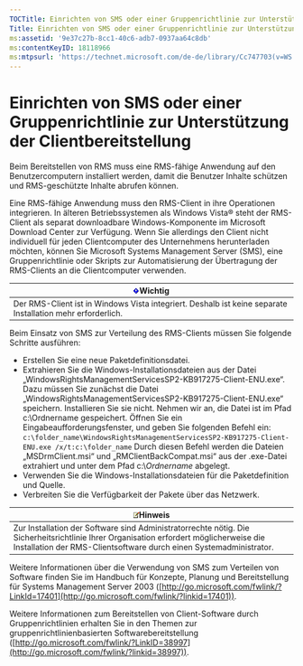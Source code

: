 ```yaml
---
TOCTitle: Einrichten von SMS oder einer Gruppenrichtlinie zur Unterstützung der Clientbereitstellung
Title: Einrichten von SMS oder einer Gruppenrichtlinie zur Unterstützung der Clientbereitstellung
ms:assetid: '9e37c27b-8cc1-40c6-adb7-0937aa64c8db'
ms:contentKeyID: 18118966
ms:mtpsurl: 'https://technet.microsoft.com/de-de/library/Cc747703(v=WS.10)'
---
```


Einrichten von SMS oder einer Gruppenrichtlinie zur Unterstützung der Clientbereitstellung
==========================================================================================

Beim Bereitstellen von RMS muss eine RMS-fähige Anwendung auf den Benutzercomputern installiert werden, damit die Benutzer Inhalte schützen und RMS-geschützte Inhalte abrufen können.

Eine RMS-fähige Anwendung muss den RMS-Client in ihre Operationen integrieren. In älteren Betriebssystemen als Windows Vista® steht der RMS-Client als separat downloadbare Windows-Komponente im Microsoft Download Center zur Verfügung. Wenn Sie allerdings den Client nicht individuell für jeden Clientcomputer des Unternehmens herunterladen möchten, können Sie Microsoft Systems Management Server (SMS), eine Gruppenrichtlinie oder Skripts zur Automatisierung der Übertragung der RMS-Clients an die Clientcomputer verwenden.

| ![](images/Cc747703.Important(WS.10).gif)Wichtig                              |
|------------------------------------------------------------------------------------------------------------|
| Der RMS-Client ist in Windows Vista integriert. Deshalb ist keine separate Installation mehr erforderlich. |

Beim Einsatz von SMS zur Verteilung des RMS-Clients müssen Sie folgende Schritte ausführen:

-   Erstellen Sie eine neue Paketdefinitionsdatei.
-   Extrahieren Sie die Windows-Installationsdateien aus der Datei „WindowsRightsManagementServicesSP2-KB917275-Client-ENU.exe“. Dazu müssen Sie zunächst die Datei „WindowsRightsManagementServicesSP2-KB917275-Client-ENU.exe“ speichern. Installieren Sie sie nicht. Nehmen wir an, die Datei ist im Pfad c:\\Ordnername gespeichert. Öffnen Sie ein Eingabeaufforderungsfenster, und geben Sie folgenden Befehl ein:
    `c:\folder_name\WindowsRightsManagementServicesSP2-KB917275-Client-ENU.exe /x/t:c:\folder_name`
    Durch diesen Befehl werden die Dateien „MSDrmClient.msi“ und „RMClientBackCompat.msi“ aus der .exe-Datei extrahiert und unter dem Pfad c:\\*Ordnername* abgelegt.
-   Verwenden Sie die Windows-Installationsdateien für die Paketdefinition und Quelle.
-   Verbreiten Sie die Verfügbarkeit der Pakete über das Netzwerk.

| ![](images/Cc747703.note(WS.10).gif)Hinweis                                                                                                                                     |
|--------------------------------------------------------------------------------------------------------------------------------------------------------------------------------------------------------------|
| Zur Installation der Software sind Administratorrechte nötig. Die Sicherheitsrichtlinie Ihrer Organisation erfordert möglicherweise die Installation der RMS-Clientsoftware durch einen Systemadministrator. |

Weitere Informationen über die Verwendung von SMS zum Verteilen von Software finden Sie im Handbuch für Konzepte, Planung und Bereitstellung für Systems Management Server 2003 ([http://go.microsoft.com/fwlink/?LinkId=17401](http://go.microsoft.com/fwlink/?linkid=17401)).

Weitere Informationen zum Bereitstellen von Client-Software durch Gruppenrichtlinien erhalten Sie in den Themen zur gruppenrichtlinienbasierten Softwarebereitstellung ([http://go.microsoft.com/fwlink/?LinkID=38997](http://go.microsoft.com/fwlink/?linkid=38997)).
